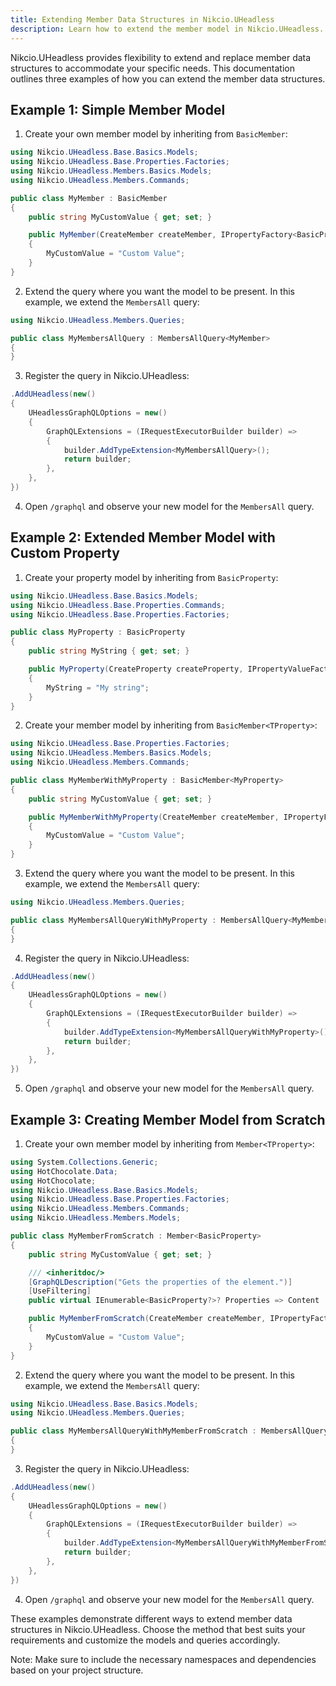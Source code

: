 ```yaml
---
title: Extending Member Data Structures in Nikcio.UHeadless
description: Learn how to extend the member model in Nikcio.UHeadless.
---
```


Nikcio.UHeadless provides flexibility to extend and replace member data structures to accommodate your specific needs. This documentation outlines three examples of how you can extend the member data structures.

## Example 1: Simple Member Model

1. Create your own member model by inheriting from `BasicMember`:

```csharp
using Nikcio.UHeadless.Base.Basics.Models;
using Nikcio.UHeadless.Base.Properties.Factories;
using Nikcio.UHeadless.Members.Basics.Models;
using Nikcio.UHeadless.Members.Commands;

public class MyMember : BasicMember
{
    public string MyCustomValue { get; set; }

    public MyMember(CreateMember createMember, IPropertyFactory<BasicProperty> propertyFactory) : base(createMember, propertyFactory)
    {
        MyCustomValue = "Custom Value";
    }
}
```

2. Extend the query where you want the model to be present. In this example, we extend the `MembersAll` query:

```csharp
using Nikcio.UHeadless.Members.Queries;

public class MyMembersAllQuery : MembersAllQuery<MyMember>
{
}
```

3. Register the query in Nikcio.UHeadless:

```csharp
.AddUHeadless(new()
{
    UHeadlessGraphQLOptions = new()
    {
        GraphQLExtensions = (IRequestExecutorBuilder builder) =>
        {
            builder.AddTypeExtension<MyMembersAllQuery>();
            return builder;
        },
    },
})
```

4. Open `/graphql` and observe your new model for the `MembersAll` query.

## Example 2: Extended Member Model with Custom Property

1. Create your property model by inheriting from `BasicProperty`:

```csharp
using Nikcio.UHeadless.Base.Basics.Models;
using Nikcio.UHeadless.Base.Properties.Commands;
using Nikcio.UHeadless.Base.Properties.Factories;

public class MyProperty : BasicProperty
{
    public string MyString { get; set; }

    public MyProperty(CreateProperty createProperty, IPropertyValueFactory propertyValueFactory) : base(createProperty, propertyValueFactory)
    {
        MyString = "My string";
    }
}
```

2. Create your member model by inheriting from `BasicMember<TProperty>`:

```csharp
using Nikcio.UHeadless.Base.Properties.Factories;
using Nikcio.UHeadless.Members.Basics.Models;
using Nikcio.UHeadless.Members.Commands;

public class MyMemberWithMyProperty : BasicMember<MyProperty>
{
    public string MyCustomValue { get; set; }

    public MyMemberWithMyProperty(CreateMember createMember, IPropertyFactory<MyProperty> propertyFactory) : base(createMember, propertyFactory)
    {
        MyCustomValue = "Custom Value";
    }
}
```

3. Extend the query where you want the model to be present. In this example, we extend the `MembersAll` query:

```csharp
using Nikcio.UHeadless.Members.Queries;

public class MyMembersAllQueryWithMyProperty : MembersAllQuery<MyMemberWithMyProperty>
{
}
```

4. Register the query in Nikcio.UHeadless:

```csharp
.AddUHeadless(new()
{
    UHeadlessGraphQLOptions = new()
    {
        GraphQLExtensions = (IRequestExecutorBuilder builder) =>
        {
            builder.AddTypeExtension<MyMembersAllQueryWithMyProperty>();
            return builder;
        },
    },
})
```

5. Open `/graphql` and observe your new model for the `MembersAll` query.

## Example 3: Creating Member Model from Scratch

1. Create your own member model by inheriting from `Member<TProperty>`:

```csharp
using System.Collections.Generic;
using HotChocolate.Data;
using HotChocolate;
using Nikcio.UHeadless.Base.Basics.Models;
using Nikcio.UHeadless.Base.Properties.Factories;
using Nikcio.UHeadless.Members.Commands;
using Nikcio.UHeadless.Members.Models;

public class MyMemberFromScratch : Member<BasicProperty>
{
    public string MyCustomValue { get; set; }

    /// <inheritdoc/>
    [GraphQLDescription("Gets the properties of the element.")]
    [UseFiltering]
    public virtual IEnumerable<BasicProperty?>? Properties => Content != null ? PropertyFactory.CreateProperties(Content, Culture, Segment, Fallback) : default;

    public MyMemberFromScratch(CreateMember createMember, IPropertyFactory<BasicProperty> propertyFactory) : base(createMember, propertyFactory)
    {
        MyCustomValue = "Custom Value";
    }
}
```

2. Extend the query where you want the model to be present. In this example, we extend the `MembersAll` query:

```csharp
using Nikcio.UHeadless.Base.Basics.Models;
using Nikcio.UHeadless.Members.Queries;

public class MyMembersAllQueryWithMyMemberFromScratch : MembersAllQuery<MyMemberFromScratch>
{
}
```

3. Register the query in Nikcio.UHeadless:

```csharp
.AddUHeadless(new()
{
    UHeadlessGraphQLOptions = new()
    {
        GraphQLExtensions = (IRequestExecutorBuilder builder) =>
        {
            builder.AddTypeExtension<MyMembersAllQueryWithMyMemberFromScratch>();
            return builder;
        },
    },
})
```

4. Open `/graphql` and observe your new model for the `MembersAll` query.

These examples demonstrate different ways to extend member data structures in Nikcio.UHeadless. Choose the method that best suits your requirements and customize the models and queries accordingly.

Note: Make sure to include the necessary namespaces and dependencies based on your project structure.